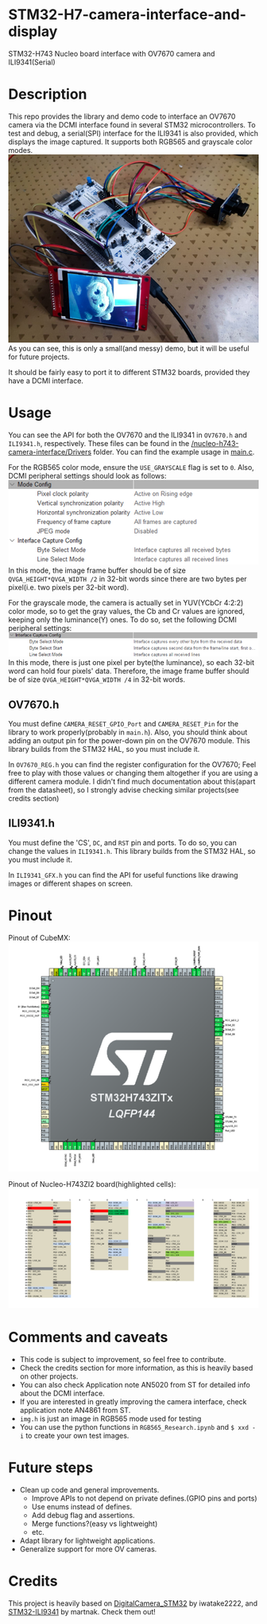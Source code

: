 # STM32-H7-camera-interface-and-display
 STM32-H743 Nucleo board interface with OV7670 camera and ILI9341(Serial)

 # Description
 This repo provides the library and demo code to interface an OV7670 camera via the DCMI interface found in several STM32 microcontrollers. To test and debug, a serial(SPI) interface for the ILI9341 is also provided, which displays the image captured. It supports both RGB565 and grayscale color modes.
 ![demo](/images/demo.jpg)
 As you can see, this is only a small(and messy) demo, but it will be useful for future projects.  

 It should be fairly easy to port it to different STM32 boards, provided they have a DCMI interface.

 # Usage
You can see the API for both the OV7670 and the ILI9341 in `OV7670.h` and `ILI9341.h`, respectively. These files can be found in the [/nucleo-h743-camera-interface/Drivers](/nucleo-h743-camera-interface/Drivers) folder. You can find the example usage in [main.c](/nucleo-h743-camera-interface/Core/Src/main.c).

For the RGB565 color mode, ensure the `USE_GRAYSCALE` flag is set to `0`. Also, DCMI peripheral settings should look as follows:
![dcmi_rgb565](/images/dcmi_rgb.png)
In this mode, the image frame buffer should be of size `QVGA_HEIGHT*QVGA_WIDTH /2` in 32-bit words since there are two bytes per pixel(i.e. two pixels per 32-bit word).

For the grayscale mode, the camera is actually set in YUV(YCbCr 4:2:2) color mode, so to get the gray values, the Cb and Cr values are ignored, keeping only the luminance(Y) ones. To do so, set the following DCMI peripheral settings:
![dcmi_gray](/images/dcmi_grayscale.png)
In this mode, there is just one pixel per byte(the luminance), so each 32-bit word can hold four pixels' data. Therefore, the image frame buffer should be of size `QVGA_HEIGHT*QVGA_WIDTH /4` in 32-bit words.

## OV7670.h
You must define `CAMERA_RESET_GPIO_Port` and `CAMERA_RESET_Pin` for the library to work properly(probably in `main.h`). Also, you should think about adding an output pin for the power-down pin on the OV7670 module. This library builds from the STM32 HAL, so you must include it.

In `OV7670_REG.h` you can find the register configuration for the OV7670; Feel free to play with those values or changing them altogether if you are using a different camera module. I didn't find much documentation about this(apart from the datasheet), so I strongly advise checking similar projects(see credits section)

## ILI9341.h
You must define the 'CS', `DC`, and `RST` pin and ports. To do so, you can change the values in `ILI9341.h`. This library builds from the STM32 HAL, so you must include it.

In  `ILI9341_GFX.h` you can find the API for useful functions like drawing images or different shapes on screen.

# Pinout
Pinout of CubeMX:
![CubeMx_Pinout](/images/pinout_lqfp144.png)

Pinout of Nucleo-H743ZI2 board(highlighted cells):
![Nucleo_Pinout](/images/nucleo_pinout.jpg)


# Comments and caveats
- This code is subject to improvement, so feel free to contribute.
- Check the credits section for more information, as this is heavily based on other projects.
- You can also check Application note AN5020 from ST for detailed info about the DCMI interface.
- If you are interested in greatly improving the camera interface, check application note AN4861 from ST.
- `img.h` is just an image in RGB565 mode used for testing
- You can use the python functions in `RGB565_Research.ipynb` and `$ xxd -i` to create your own test images.

# Future steps
- Clean up code and general improvements.
    - Improve APIs to not depend on private defines.(GPIO pins and ports)
    - Use enums instead of defines.
    - Add debug flag and assertions.
    - Merge functions?(easy vs lightweight)
    - etc.
- Adapt library for lightweight applications.
- Generalize support for more OV cameras.

# Credits
This project is heavily based on [DigitalCamera_STM32](https://github.com/iwatake2222/DigitalCamera_STM32) by iwatake2222, and [STM32-ILI9341](https://github.com/martnak/STM32-ILI9341) by martnak. Check them out!

